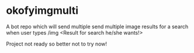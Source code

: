 # okofyimgmulti
A bot repo which will send multiple send multiple image results for a search when user types /img &lt;Result for search he/she wants!> 

Project not ready so better not to try now!
